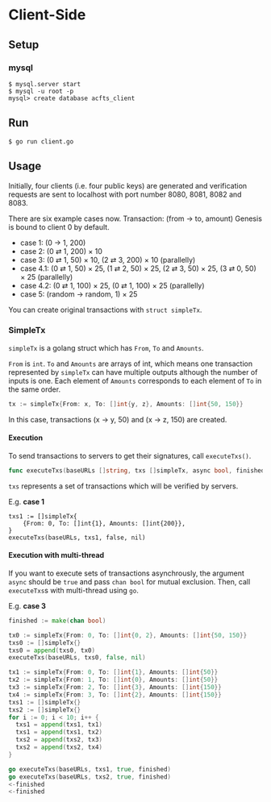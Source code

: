 # Client-Side

## Setup

### mysql

```
$ mysql.server start
$ mysql -u root -p
mysql> create database acfts_client
```

## Run

```
$ go run client.go
```

## Usage

Initially, four clients (i.e. four public keys) are generated and verification requests are sent to localhost with port number 8080, 8081, 8082 and 8083.

There are six example cases now. Transaction: (from → to, amount)
Genesis is bound to client 0 by default.

- case 1: (0 → 1, 200)
- case 2: (0 ⇄ 1, 200) × 10
- case 3: (0 ⇄ 1, 50) × 10,  (2 ⇄ 3, 200) × 10 (parallelly)
- case 4.1: (0 ⇄ 1, 50) × 25,  (1 ⇄ 2, 50) × 25, (2 ⇄ 3, 50) × 25, (3 ⇄ 0, 50) × 25 (parallelly)
- case 4.2: (0 ⇄ 1, 100) × 25,  (0 ⇄ 1, 100) × 25 (parallelly)
- case 5: (random → random, 1) × 25

You can create original transactions with `struct simpleTx`.

### SimpleTx

`simpleTx` is a golang struct which has `From`, `To` and `Amounts`.

`From` is `int`. `To` and `Amounts` are arrays of int, which means one transaction represented by `simpleTx` can have multiple outputs although the number of inputs is one. Each element of `Amounts` corresponds to each element of `To` in the same order.

```go
tx := simpleTx{From: x, To: []int{y, z}, Amounts: []int{50, 150}}
```

In this case, transactions (x → y, 50) and (x → z, 150) are created.

#### Execution

To send transactions to servers to get their signatures, call `executeTxs()`.

```go
func executeTxs(baseURLs []string, txs []simpleTx, async bool, finished chan bool) {...}
```

`txs` represents a set of transactions which will be verified by servers.

E.g. **case 1**

```
txs1 := []simpleTx{
	{From: 0, To: []int{1}, Amounts: []int{200}},
}
executeTxs(baseURLs, txs1, false, nil)
```

#### Execution with multi-thread

If you want to execute sets of transactions asynchrously, the argument `async` should be `true` and pass `chan bool` for mutual exclusion. Then, call `executeTxs`s  with multi-thread using `go`.

E.g. **case 3**

```go
finished := make(chan bool)

tx0 := simpleTx{From: 0, To: []int{0, 2}, Amounts: []int{50, 150}}
txs0 := []simpleTx{}
txs0 = append(txs0, tx0)
executeTxs(baseURLs, txs0, false, nil)

tx1 := simpleTx{From: 0, To: []int{1}, Amounts: []int{50}}
tx2 := simpleTx{From: 1, To: []int{0}, Amounts: []int{50}}
tx3 := simpleTx{From: 2, To: []int{3}, Amounts: []int{150}}
tx4 := simpleTx{From: 3, To: []int{2}, Amounts: []int{150}}
txs1 := []simpleTx{}
txs2 := []simpleTx{}
for i := 0; i < 10; i++ {
  txs1 = append(txs1, tx1)
  txs1 = append(txs1, tx2)
  txs2 = append(txs2, tx3)
  txs2 = append(txs2, tx4)
}

go executeTxs(baseURLs, txs1, true, finished)
go executeTxs(baseURLs, txs2, true, finished)
<-finished
<-finished
```


